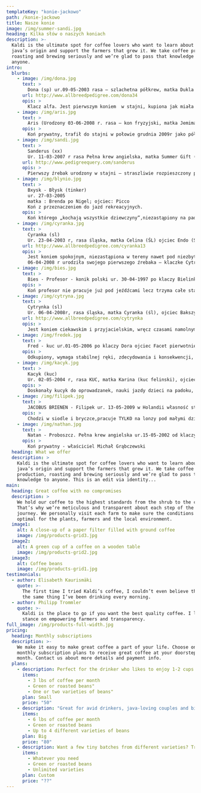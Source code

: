 ```yaml
---
templateKey: "konie-jackowo"
path: /konie-jackowo
title: Nasze konie
image: /img/summer-sandi.jpg
heading: Kilka słów o naszych koniach
description: >-
  Kaldi is the ultimate spot for coffee lovers who want to learn about their
  java’s origin and support the farmers that grew it. We take coffee production,
  roasting and brewing seriously and we’re glad to pass that knowledge to
  anyone.
intro:
  blurbs:
    - image: /img/dona.jpg
      text: >
        Dona (sp) ur.09-05-2003 rasa – szlachetna półkrew, matka Dukla (młp) ojciec Emetic (sp) 163 cm w kłębie, bonitacja 78 punktów
      url: http://www.allbreedpedigree.com/dona34
      opis: >
        Klacz alfa. Jest pierwszym koniem  w stajni, kupiona jak miała 7 miesięcy, po złamaniu nadgarstka w wieku 10 miesięcy, nadaje się do nauki jazdy dla poczatkujących na padoku, w teren mogą na niej jeżdzic tylko zaawansowani jeźdźcy
    - image: /img/aris.jpg
      text: >
        Aris (Urodzony 03-06-2008 r. rasa – kon fryzyjski, matka Jemima fan breuningswack (fryz) ojciec Wobke 403 (fryz), około 165 cm w kłębie, ogier
      opis: >
        Koń prywatny, trafił do stajni w połowie grudnia 2009r jako półtoraroczny źrebak, najlepszy przyjaciel Sanderusa. Bardzo miły i łagodny w obsłudze. Chodzi pod siodłem, ale wymaga stanowczości i konsekwencji. Uwielbia wykonywać różne sztuczki
    - image: /img/sandi.jpg
      text: >
        Sanderus (xx)
        Ur. 11-03-2007 r rasa Pełna krew angielska, matka Summer Gift (xx), ojciec Zarewitsch (xx), ma około 162 cm w kłębie
      url: http://www.pedigreequery.com/sanderus
      opis: >
        Pierwszy źrebak urodzony w stajni – straszliwie rozpieszczony przez właścicieli, a w szczególności przez p.Jacka. Pod siodłem chodzi samodzielnie lub z najlepszym przyjacielem – Arisem, choć bywa że toleruje Błyska i Kacyka.
    - image: /img/blynio.jpg
      text: >
        Bxysk - Błysk (tinker)
        ur. 27-03-2005
        matka : Brenda po Nigel; ojciec: Picco 
        Koń z przeznaczeniem do jazd rekreacyjnych.
      opis: >
        Koń którego „kochają wszystkie dziewczyny”,niezastąpiony na padoku i w terenach, troche leniwy jeśli ma niepewnego i niezdecydowanego jeźdźca. Posiada własne grono wielbicielek na fb.
    - image: /img/cyranka.jpg
      text: >
        Cyranka (sl)
        Ur. 23-04-2003 r, rasa śląska, matka Celina (ŚL) ojciec Endo (Śl), ma 164 cm w kłębie, bonitacja 80 punktów rodowód dostępny na stronie
      url: http://www.allbreedpedigree.com/cyranka13
      opis: >
        Jest koniem spokojnym, niezastąpiona w tereny nawet pod niezbyt doświadczonymi jeźdźcami, nie lubi pracować na lonży na padoku i zgrzyta przeraźliwie zębami. Niczego się nie boi, jak nie może przejść bierze wszystko taranem.
        06-04-2008 r urodziła swojego pierwszego źrebaka – klaczke Cytrynkę
    - image: /img/bies.jpg
      text: >
        Bies - Profesor - konik polski ur. 30-04-1997 po klaczy Bielinka po Turkus, ojciec Hades, własność stajni od 28-09-2015. 134cm w kłębie.
      opis: >
        Koń profesor nie pracuje już pod jeźdźcami lecz trzyma całe stado w kupie:) Uwielbia przeciągać lonżujących i zwiewac na koniec padoku, Przytulanka dla dzieci i nie tylko Jego karierę sportową mozesz znależć na youtubie, był ogierem kryjącym  do 2009 r
    - image: /img/cytryna.jpg
      text: >
        Cytrynka (sl)
        Ur. 06-04-2008r, rasa śląska, matka Cyranka (śl), ojciec Bakszysz (śl), ma ok. 162 cm w kłęcie
      url: http://www.allbreedpedigree.com/cytrynka
      opis: >
        Jest koniem ciekawskim i przyjacielskim, wręcz czasami namolnym, jeśli coś się jej nie podoba, zgrzyta zębami jak mamusia.
    - image: /img/fredek.jpg
      text: >
        Fred - kuc ur.01-05-2006 po klaczy Dora ojciec Facet pierwotnie koń w pensjonacie, od 03-09-2016, 130 cm w kłębie  własność stajni
      opis: >
        Odkupiony, wymaga stabilnej ręki, zdecydowania i konsekwencji, najlepszy "przyjaciel" Kacyka w ucieczkach na padoku jeśli dziecko nad nim nie panuje, uwielbia kąpać się zarówno w Wiśle jak i w błotku.
    - image: /img/kacyk.jpg
      text: >
        Kacyk (kuc)
        Ur. 02-05-2004 r, rasa KUC, matka Karina (kuc felinski), ojciec Intruz (wlkp), ma około 130 cm w kłębie, wałach
      opis: >
        Doskonały kucyk do oprowadzanek, nauki jazdy dzieci na padoku, w terenie dla średniozaawansowanych jeźdźców – uwielbia się ścigać. Pieszczoch, uwielbia łakocie a w szczególności marchewkę i zrobi dla nich wszystko. Jest niezbyt płochliwy i ufa człowiwekowi. Boi się wystrzałów i grzmotów burzy.
    - image: /img/filipek.jpg
      text: >
        JACOBUS BRIENEN - Filipek ur. 13-05-2009 w Holandii własność stajni od 01-10-2015 r. 95cm w kłębie.
      opis: >
        Chodzi w siodle i bryczce,pracuje TYLKO na lonzy pod małymi dziećmi
    - image: /img/nathan.jpg
      text: >
        Natan - Proboszcz. Pełna krew angielska ur.15-05-2002 od klaczy NANSZApo DEMON CLUB, ojciec Winds of Light(USA), w pensjonacie od 07-10-2017. 168cm w kłębie.
      opis: >
        Koń prywatny - właściciel Michał Grąbczewski
  heading: What we offer
  description: >
    Kaldi is the ultimate spot for coffee lovers who want to learn about their
    java’s origin and support the farmers that grew it. We take coffee
    production, roasting and brewing seriously and we’re glad to pass that
    knowledge to anyone. This is an edit via identity...
main:
  heading: Great coffee with no compromises
  description: >
    We hold our coffee to the highest standards from the shrub to the cup.
    That’s why we’re meticulous and transparent about each step of the coffee’s
    journey. We personally visit each farm to make sure the conditions are
    optimal for the plants, farmers and the local environment.
  image1:
    alt: A close-up of a paper filter filled with ground coffee
    image: /img/products-grid3.jpg
  image2:
    alt: A green cup of a coffee on a wooden table
    image: /img/products-grid2.jpg
  image3:
    alt: Coffee beans
    image: /img/products-grid1.jpg
testimonials:
  - author: Elisabeth Kaurismäki
    quote: >-
      The first time I tried Kaldi’s coffee, I couldn’t even believe that was
      the same thing I’ve been drinking every morning.
  - author: Philipp Trommler
    quote: >-
      Kaldi is the place to go if you want the best quality coffee. I love their
      stance on empowering farmers and transparency.
full_image: /img/products-full-width.jpg
pricing:
  heading: Monthly subscriptions
  description: >-
    We make it easy to make great coffee a part of your life. Choose one of our
    monthly subscription plans to receive great coffee at your doorstep each
    month. Contact us about more details and payment info.
  plans:
    - description: Perfect for the drinker who likes to enjoy 1-2 cups per day.
      items:
        - 3 lbs of coffee per month
        - Green or roasted beans"
        - One or two varieties of beans"
      plan: Small
      price: "50"
    - description: "Great for avid drinkers, java-loving couples and bigger crowds"
      items:
        - 6 lbs of coffee per month
        - Green or roasted beans
        - Up to 4 different varieties of beans
      plan: Big
      price: "80"
    - description: Want a few tiny batches from different varieties? Try our custom plan
      items:
        - Whatever you need
        - Green or roasted beans
        - Unlimited varieties
      plan: Custom
      price: "??"
---
```

